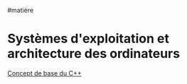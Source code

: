 #matière 
# Systèmes d'exploitation et architecture des ordinateurs

[Concept de base du C++](Concept%20de%20base%20du%20C++.md)


